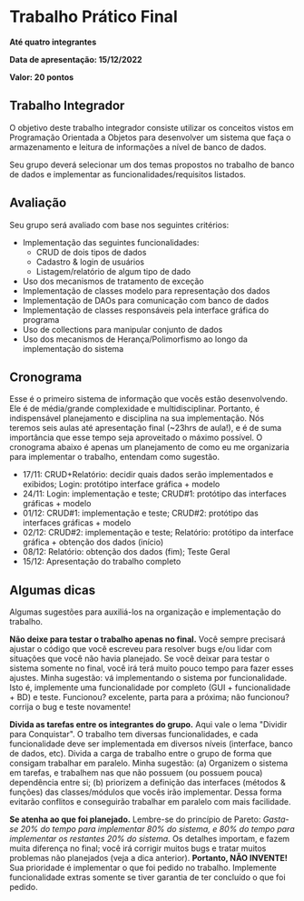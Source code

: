 # Trabalho Prático Final

**Até quatro integrantes**

**Data de apresentação: 15/12/2022**

**Valor: 20 pontos**

## Trabalho Integrador

O objetivo deste trabalho integrador consiste utilizar os conceitos vistos em Programação Orientada a Objetos para desenvolver um sistema que faça o armazenamento e leitura de informações a nível de banco de dados.

Seu grupo deverá selecionar um dos temas propostos no trabalho de banco de dados e implementar as funcionalidades/requisitos listados.

## Avaliação

Seu grupo será avaliado com base nos seguintes critérios:

- Implementação das seguintes funcionalidades:
   - CRUD de dois tipos de dados
   - Cadastro & login de usuários
   - Listagem/relatório de algum tipo de dado
- Uso dos mecanismos de tratamento de exceção
- Implementação de classes modelo para representação dos dados
- Implementação de DAOs para comunicação com banco de dados
- Implementação de classes responsáveis pela interface gráfica do programa
- Uso de collections para manipular conjunto de dados
- Uso dos mecanismos de Herança/Polimorfismo ao longo da implementação do sistema

## Cronograma

Esse é o primeiro sistema de informação que vocês estão desenvolvendo.
Ele é de média/grande complexidade e multidisciplinar.
Portanto, é indispensável planejamento e disciplina na sua implementação.
Nós teremos seis aulas até apresentação final (~23hrs de aula!), e é de suma importância que esse tempo seja aproveitado o máximo possível.
O cronograma abaixo é apenas um planejamento de como eu me organizaria para implementar o trabalho, entendam como sugestão.

- 17/11: CRUD+Relatório: decidir quais dados serão implementados e exibidos; Login: protótipo interface gráfica + modelo
- 24/11: Login: implementação e teste; CRUD#1: protótipo das interfaces gráficas + modelo
- 01/12: CRUD#1: implementação e teste; CRUD#2: protótipo das interfaces gráficas + modelo
- 02/12: CRUD#2: implementação e teste; Relatório: protótipo da interface gráfica + obtenção dos dados (início)
- 08/12: Relatório: obtenção dos dados (fim); Teste Geral
- 15/12: Apresentação do trabalho completo

## Algumas dicas

Algumas sugestões para auxiliá-los na organização e implementação do trabalho.

**Não deixe para testar o trabalho apenas no final.** 
Você sempre precisará ajustar o código que você escreveu para resolver bugs e/ou lidar com situações que você não havia planejado.
Se você deixar para testar o sistema somente no final, você irá terá muito pouco tempo para fazer esses ajustes.
Minha sugestão: vá implementando o sistema por funcionalidade.
Isto é, implemente uma funcionalidade por completo (GUI + funcionalidade + BD) e teste.
Funcionou? excelente, parta para a próxima; não funcionou? corrija o bug e teste novamente!

**Divida as tarefas entre os integrantes do grupo.**
Aqui vale o lema "Dividir para Conquistar".
O trabalho tem diversas funcionalidades, e cada funcionalidade deve ser implementada em diversos níveis (interface, banco de dados, etc).
Divida a carga de trabalho entre o grupo de forma que consigam trabalhar em paralelo.
Minha sugestão: (a) Organizem o sistema em tarefas, e trabalhem nas que não possuem (ou possuem pouca) dependência entre si; (b) priorizem a definição das interfaces (métodos & funções) das classes/módulos que vocês irão implementar.
Dessa forma evitarão conflitos e conseguirão trabalhar em paralelo com mais facilidade.

**Se atenha ao que foi planejado.**
Lembre-se do princípio de Pareto: *Gasta-se 20% do tempo para implementar 80% do sistema, e 80% do tempo para implementar os restantes 20% do sistema.*
Os detalhes importam, e fazem muita diferença no final; você irá corrigir muitos bugs e tratar muitos problemas não planejados (veja a dica anterior).
**Portanto, NÃO INVENTE!**
Sua prioridade é implementar o que foi pedido no trabalho.
Implemente funcionalidade extras somente se tiver garantia de ter concluído o que foi pedido.




